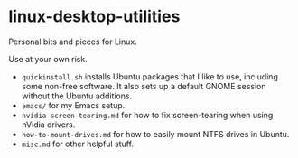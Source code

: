 # linux-desktop-utilities
Personal bits and pieces for Linux.

Use at your own risk. 

- `quickinstall.sh` installs Ubuntu packages that I like to use, including some non-free software. It also sets up a default GNOME session without the Ubuntu additions.
- `emacs/` for my Emacs setup.
- `nvidia-screen-tearing.md` for how to fix screen-tearing when using nVidia drivers.
- `how-to-mount-drives.md` for how to easily mount NTFS drives in Ubuntu.
- `misc.md` for other helpful stuff.
